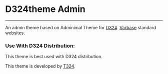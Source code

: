 # D324theme Admin
---

An admin theme based on Adminimal Theme for [D324](https://github.com/t324inc/d324).
 [Varbase](https://www.drupal.org/project/varbase) standard websites.

### Use With D324 Distribution:
This theme is best used with D324 distribution.

This theme is developed by [T324](https://www.t324.com).
